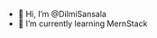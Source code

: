 - 👋 Hi, I’m @DilmiSansala
- 🌱 I’m currently learning MernStack




<!---
DilmiSansala/DilmiSansala is a ✨ special ✨ repository because its `README.md` (this file) appears on your GitHub profile.
You can click the Preview link to take a look at your changes.
--->
